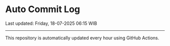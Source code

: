 # Auto Commit Log

Last updated: Friday, 18-07-2025 06:15 WIB

---

This repository is automatically updated every hour using GitHub Actions.

